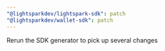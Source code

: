 ```yaml
---
"@lightsparkdev/lightspark-sdk": patch
"@lightsparkdev/wallet-sdk": patch
---
```


Rerun the SDK generator to pick up several changes
